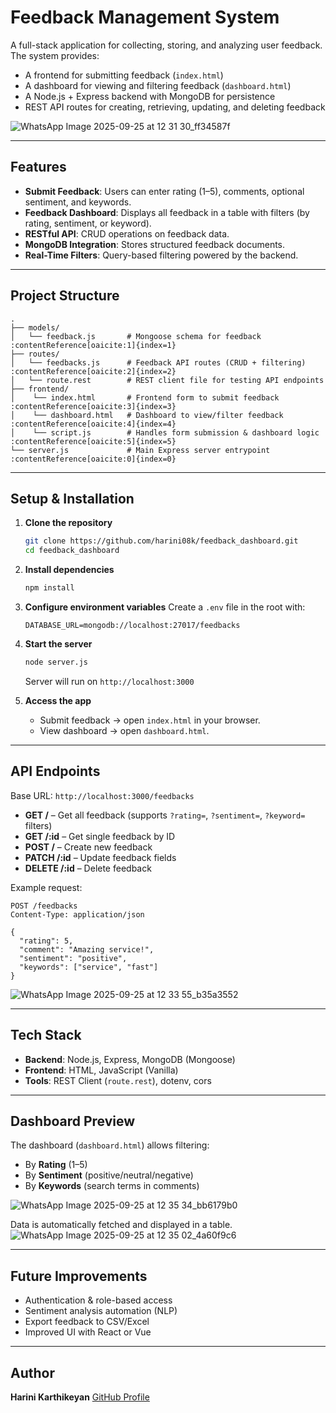 # Feedback Management System

A full-stack application for collecting, storing, and analyzing user feedback. The system provides:

* A frontend for submitting feedback (`index.html`)
* A dashboard for viewing and filtering feedback (`dashboard.html`)
* A Node.js + Express backend with MongoDB for persistence
* REST API routes for creating, retrieving, updating, and deleting feedback

![WhatsApp Image 2025-09-25 at 12 31 30_ff34587f](https://github.com/user-attachments/assets/6614626e-d38e-4237-bede-138c7daa90e0)


---

## Features

* **Submit Feedback**: Users can enter rating (1–5), comments, optional sentiment, and keywords.
* **Feedback Dashboard**: Displays all feedback in a table with filters (by rating, sentiment, or keyword).
* **RESTful API**: CRUD operations on feedback data.
* **MongoDB Integration**: Stores structured feedback documents.
* **Real-Time Filters**: Query-based filtering powered by the backend.

---

## Project Structure

```
.
├── models/
│   └── feedback.js       # Mongoose schema for feedback :contentReference[oaicite:1]{index=1}
├── routes/
│   └── feedbacks.js      # Feedback API routes (CRUD + filtering) :contentReference[oaicite:2]{index=2}
│   └── route.rest        # REST client file for testing API endpoints
├── frontend/
│    └── index.html       # Frontend form to submit feedback :contentReference[oaicite:3]{index=3}
│    └── dashboard.html   # Dashboard to view/filter feedback :contentReference[oaicite:4]{index=4}
│    └── script.js        # Handles form submission & dashboard logic :contentReference[oaicite:5]{index=5}
└── server.js             # Main Express server entrypoint :contentReference[oaicite:0]{index=0}

```

---

## Setup & Installation

1. **Clone the repository**

   ```bash
   git clone https://github.com/harini08k/feedback_dashboard.git
   cd feedback_dashboard
   ```

2. **Install dependencies**

   ```bash
   npm install
   ```

3. **Configure environment variables**
   Create a `.env` file in the root with:

   ```env
   DATABASE_URL=mongodb://localhost:27017/feedbacks
   ```

4. **Start the server**

   ```bash
   node server.js
   ```

   Server will run on `http://localhost:3000`

5. **Access the app**

   * Submit feedback → open `index.html` in your browser.
   * View dashboard → open `dashboard.html`.

---

## API Endpoints

Base URL: `http://localhost:3000/feedbacks`

* **GET /** – Get all feedback (supports `?rating=`, `?sentiment=`, `?keyword=` filters)
* **GET /:id** – Get single feedback by ID
* **POST /** – Create new feedback
* **PATCH /:id** – Update feedback fields
* **DELETE /:id** – Delete feedback

Example request:

```http
POST /feedbacks
Content-Type: application/json

{
  "rating": 5,
  "comment": "Amazing service!",
  "sentiment": "positive",
  "keywords": ["service", "fast"]
}
```
![WhatsApp Image 2025-09-25 at 12 33 55_b35a3552](https://github.com/user-attachments/assets/38d331ae-3c8b-4aab-b177-10fd0979ae50)


---

## Tech Stack

* **Backend**: Node.js, Express, MongoDB (Mongoose)
* **Frontend**: HTML, JavaScript (Vanilla)
* **Tools**: REST Client (`route.rest`), dotenv, cors

---

## Dashboard Preview

The dashboard (`dashboard.html`) allows filtering:

* By **Rating** (1–5)
* By **Sentiment** (positive/neutral/negative)
* By **Keywords** (search terms in comments)

![WhatsApp Image 2025-09-25 at 12 35 34_bb6179b0](https://github.com/user-attachments/assets/5631dc5b-3105-4bfd-8115-67e930b32172)

Data is automatically fetched and displayed in a table.
![WhatsApp Image 2025-09-25 at 12 35 02_4a60f9c6](https://github.com/user-attachments/assets/ed12db54-02e2-448d-b39a-0f19b1c5a8ad)

---

## Future Improvements

* Authentication & role-based access
* Sentiment analysis automation (NLP)
* Export feedback to CSV/Excel
* Improved UI with React or Vue

---

## Author

**Harini Karthikeyan**
[GitHub Profile](https://github.com/harini08k)
